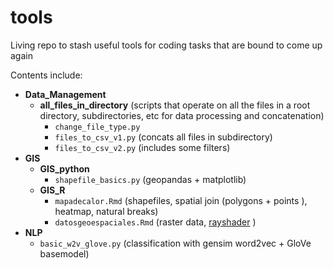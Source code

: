 # tools
Living repo to stash useful tools for coding tasks that are bound to come up again

Contents include:
* __Data_Management__
    * __all_files_in_directory__ (scripts that operate on all the files in a root directory, subdirectories, etc for data processing and concatenation)
      * `change_file_type.py`  
      * `files_to_csv_v1.py`  (concats all files in subdirectory)
      * `files_to_csv_v2.py`  (includes some filters)
* __GIS__
    * __GIS_python__
      * `shapefile_basics.py`  (geopandas + matplotlib)
    * __GIS_R__
      * `mapadecalor.Rmd`  (shapefiles, spatial join (polygons + points ), heatmap, natural breaks)
      * `datosgeoespaciales.Rmd`  (raster data, [rayshader](https://www.rayshader.com/) )
* __NLP__
    * `basic_w2v_glove.py`  (classification with gensim word2vec + GloVe basemodel)
